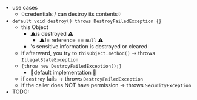 * use cases
  * 💡credentials / can destroy its contents💡
* `default void destroy() throws DestroyFailedException {}`
  * this Object
    * ⚠️is destroyed ⚠️
      * ⚠️!=  reference == `null` ⚠️
    * 's sensitive information is destroyed or cleared
  * if afterward, you try to `thisObject.method()` -> throws `IllegalStateException`
  * `{throw new DestroyFailedException();}`
    * 👀default implementation 👀
  * if `destroy` fails -> throws `DestroyFailedException` 
  * if the caller does NOT have permission -> throws `SecurityException`
* TODO: